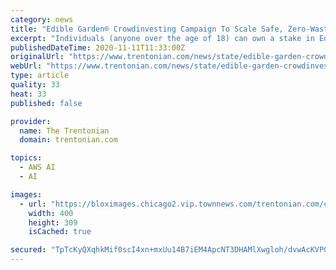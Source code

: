 ```yaml
---
category: news
title: "Edible Garden® Crowdinvesting Campaign To Scale Safe, Zero-Waste Inspired® Farming"
excerpt: "Individuals (anyone over the age of 18) can own a stake in Edible Garden for as little as $250. The crowdinvesting campaign round will remain open through January 16, 2021. \"By crowdfunding, we're ..."
publishedDateTime: 2020-11-11T11:33:00Z
originalUrl: "https://www.trentonian.com/news/state/edible-garden-crowdinvesting-campaign-to-scale-safe-zero-waste-inspired-farming/article_ebe63c8c-ed23-5925-b541-814adb9d3056.html"
webUrl: "https://www.trentonian.com/news/state/edible-garden-crowdinvesting-campaign-to-scale-safe-zero-waste-inspired-farming/article_ebe63c8c-ed23-5925-b541-814adb9d3056.html"
type: article
quality: 33
heat: 33
published: false

provider:
  name: The Trentonian
  domain: trentonian.com

topics:
  - AWS AI
  - AI

images:
  - url: "https://bloximages.chicago2.vip.townnews.com/trentonian.com/content/tncms/assets/v3/editorial/3/65/36504c95-1e87-5468-b3d3-9feb1e0f587b/5fabc874e57c4.image.jpg?resize=400%2C309"
    width: 400
    height: 309
    isCached: true

secured: "TpTcKyQXqhkMif0scI4xn+mxUu14B7iEM4ApcNT3DHAMlXwgloh/dvwAcKVPGfwJetgxBQCPeX79aGvU76dPic1lWBjMMoFIYPRw2ObxAP4kiT9/PyrfD1chrEbp3RFArpZAv94rFzvfJL887NYFI5jvuCGzpARNchoBidw7vLzHTtBBzokOEBBVc31j83GnwyxPkJ94JT2pthXQE8JjzsZPUWknrvHm3zpi86RC1YohdWy5qUmP78FOq2MKCIVXnYqYu7657T2HipGbmd0FVAAuU3evyD+z56tFOStFDcwdNHAQ4Jrg9MYS3yh7QiuC7vnizNd4fl5mghc2UfF+OX8qYpqpb8Duy3Y8NS2NaDM=;rGWv6N/UToUeHKD5XjzsMg=="
---
```



